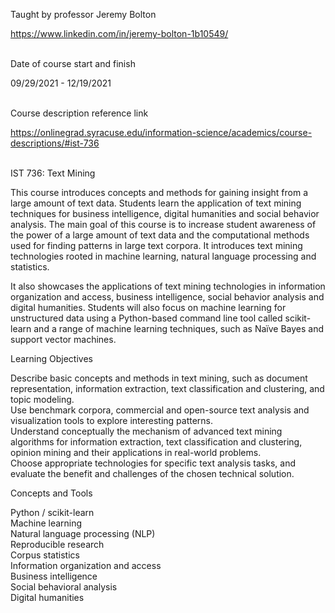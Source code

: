 Taught by professor Jeremy Bolton

https://www.linkedin.com/in/jeremy-bolton-1b10549/<br><br>

Date of course start and finish

09/29/2021 - 12/19/2021<br><br>

Course description reference link

https://onlinegrad.syracuse.edu/information-science/academics/course-descriptions/#ist-736<br><br>

IST 736: Text Mining

This course introduces concepts and methods for gaining insight from a large amount of text data. Students learn the application of text mining techniques for business intelligence, digital humanities and social behavior analysis. The main goal of this course is to increase student awareness of the power of a large amount of text data and the computational methods used for finding patterns in large text corpora. It introduces text mining technologies rooted in machine learning, natural language processing and statistics.

It also showcases the applications of text mining technologies in information organization and access, business intelligence, social behavior analysis and digital humanities. Students will also focus on machine learning for unstructured data using a Python-based command line tool called scikit-learn and a range of machine learning techniques, such as Naïve Bayes and support vector machines.

Learning Objectives

Describe basic concepts and methods in text mining, such as document representation, information extraction, text classification and clustering, and topic modeling.  
Use benchmark corpora, commercial and open-source text analysis and visualization tools to explore interesting patterns.  
Understand conceptually the mechanism of advanced text mining algorithms for information extraction, text classification and clustering, opinion mining and their applications in real-world problems.  
Choose appropriate technologies for specific text analysis tasks, and evaluate the benefit and challenges of the chosen technical solution.  

Concepts and Tools

Python / scikit-learn  
Machine learning  
Natural language processing (NLP)  
Reproducible research  
Corpus statistics  
Information organization and access  
Business intelligence  
Social behavioral analysis  
Digital humanities
